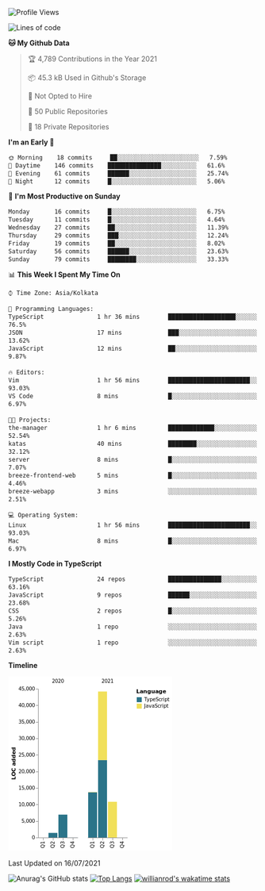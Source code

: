 <!--START_SECTION:waka-->
![Profile Views](http://img.shields.io/badge/Profile%20Views-1-blue)

![Lines of code](https://img.shields.io/badge/From%20Hello%20World%20I%27ve%20Written-77120%20lines%20of%20code-blue)

**🐱 My Github Data** 

> 🏆 4,789 Contributions in the Year 2021
 > 
> 📦 45.3 kB Used in Github's Storage 
 > 
> 🚫 Not Opted to Hire
 > 
> 📜 50 Public Repositories 
 > 
> 🔑 18 Private Repositories  
 > 
**I'm an Early 🐤** 

```text
🌞 Morning    18 commits     ██░░░░░░░░░░░░░░░░░░░░░░░   7.59% 
🌆 Daytime    146 commits    ███████████████░░░░░░░░░░   61.6% 
🌃 Evening    61 commits     ██████░░░░░░░░░░░░░░░░░░░   25.74% 
🌙 Night      12 commits     █░░░░░░░░░░░░░░░░░░░░░░░░   5.06%

```
📅 **I'm Most Productive on Sunday** 

```text
Monday       16 commits     █░░░░░░░░░░░░░░░░░░░░░░░░   6.75% 
Tuesday      11 commits     █░░░░░░░░░░░░░░░░░░░░░░░░   4.64% 
Wednesday    27 commits     ██░░░░░░░░░░░░░░░░░░░░░░░   11.39% 
Thursday     29 commits     ███░░░░░░░░░░░░░░░░░░░░░░   12.24% 
Friday       19 commits     ██░░░░░░░░░░░░░░░░░░░░░░░   8.02% 
Saturday     56 commits     ██████░░░░░░░░░░░░░░░░░░░   23.63% 
Sunday       79 commits     ████████░░░░░░░░░░░░░░░░░   33.33%

```


📊 **This Week I Spent My Time On** 

```text
⌚︎ Time Zone: Asia/Kolkata

💬 Programming Languages: 
TypeScript               1 hr 36 mins        ███████████████████░░░░░░   76.5% 
JSON                     17 mins             ███░░░░░░░░░░░░░░░░░░░░░░   13.62% 
JavaScript               12 mins             ██░░░░░░░░░░░░░░░░░░░░░░░   9.87%

🔥 Editors: 
Vim                      1 hr 56 mins        ███████████████████████░░   93.03% 
VS Code                  8 mins              █░░░░░░░░░░░░░░░░░░░░░░░░   6.97%

🐱‍💻 Projects: 
the-manager              1 hr 6 mins         █████████████░░░░░░░░░░░░   52.54% 
katas                    40 mins             ████████░░░░░░░░░░░░░░░░░   32.12% 
server                   8 mins              █░░░░░░░░░░░░░░░░░░░░░░░░   7.07% 
breeze-frontend-web      5 mins              █░░░░░░░░░░░░░░░░░░░░░░░░   4.46% 
breeze-webapp            3 mins              ░░░░░░░░░░░░░░░░░░░░░░░░░   2.51%

💻 Operating System: 
Linux                    1 hr 56 mins        ███████████████████████░░   93.03% 
Mac                      8 mins              █░░░░░░░░░░░░░░░░░░░░░░░░   6.97%

```

**I Mostly Code in TypeScript** 

```text
TypeScript               24 repos            ███████████████░░░░░░░░░░   63.16% 
JavaScript               9 repos             ██████░░░░░░░░░░░░░░░░░░░   23.68% 
CSS                      2 repos             █░░░░░░░░░░░░░░░░░░░░░░░░   5.26% 
Java                     1 repo              ░░░░░░░░░░░░░░░░░░░░░░░░░   2.63% 
Vim script               1 repo              ░░░░░░░░░░░░░░░░░░░░░░░░░   2.63%

```


**Timeline**

![Chart not found](https://raw.githubusercontent.com/wise-introvert/wise-introvert/master/charts/bar_graph.png) 


 Last Updated on 16/07/2021
<!--END_SECTION:waka-->
![Anurag's GitHub stats](https://github-readme-stats.vercel.app/api?username=wise-introvert&count_private=true&show_icons=true)
[![Top Langs](https://github-readme-stats.vercel.app/api/top-langs/?username=wise-introvert&langs_count=10)](https://github.com/anuraghazra/github-readme-stats)
[![willianrod's wakatime stats](https://github-readme-stats.vercel.app/api/wakatime?username=wiseintrovert)](https://github.com/anuraghazra/github-readme-stats)
